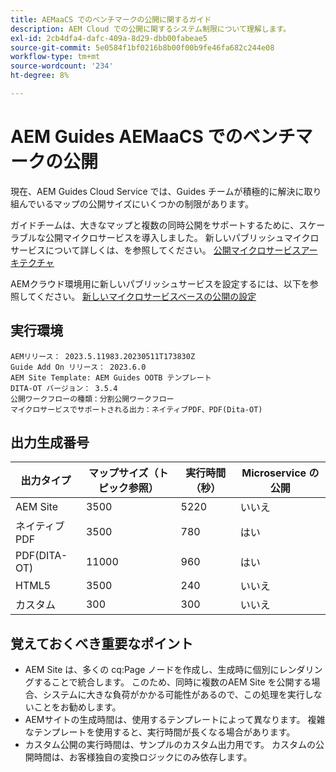 ```yaml
---
title: AEMaaCS でのベンチマークの公開に関するガイド
description: AEM Cloud での公開に関するシステム制限について理解します。
exl-id: 2cb4dfa4-dafc-409a-8d29-dbb00fabeae5
source-git-commit: 5e0584f1bf0216b8b00f00b9fe46fa682c244e08
workflow-type: tm+mt
source-wordcount: '234'
ht-degree: 8%

---
```


# AEM Guides AEMaaCS でのベンチマークの公開

現在、AEM Guides Cloud Service では、Guides チームが積極的に解決に取り組んでいるマップの公開サイズにいくつかの制限があります。

ガイドチームは、大きなマップと複数の同時公開をサポートするために、スケーラブルな公開マイクロサービスを導入しました。 新しいパブリッシュマイクロサービスについて詳しくは、を参照してください。 [公開マイクロサービスアーキテクチャ](publish-microservice-architecture-and-performance.md)

AEMクラウド環境用に新しいパブリッシュサービスを設定するには、以下を参照してください。 [新しいマイクロサービスベースの公開の設定](configure-microservices.md)


## 実行環境

    AEMリリース： 2023.5.11983.20230511T173830Z
    Guide Add On リリース： 2023.6.0
    AEM Site Template: AEM Guides OOTB テンプレート
    DITA-OT バージョン： 3.5.4
    公開ワークフローの種類：分割公開ワークフロー
    マイクロサービスでサポートされる出力：ネイティブPDF、PDF(Dita-OT)

## 出力生成番号

| 出力タイプ | マップサイズ（トピック参照） | 実行時間（秒） | Microservice の公開 |
|---------------|------------------------------|----------------------------|-----------------------|
| AEM Site | 3500 | 5220 | いいえ |
| ネイティブPDF | 3500 | 780 | はい |
| PDF(DITA-OT) | 11000 | 960 | はい |
| HTML5 | 3500 | 240 | いいえ |
| カスタム | 300 | 300 | いいえ |

## 覚えておくべき重要なポイント

- AEM Site は、多くの cq:Page ノードを作成し、生成時に個別にレンダリングすることで統合します。 このため、同時に複数のAEM Site を公開する場合、システムに大きな負荷がかかる可能性があるので、この処理を実行しないことをお勧めします。
- AEMサイトの生成時間は、使用するテンプレートによって異なります。 複雑なテンプレートを使用すると、実行時間が長くなる場合があります。
- カスタム公開の実行時間は、サンプルのカスタム出力用です。 カスタムの公開時間は、お客様独自の変換ロジックにのみ依存します。
